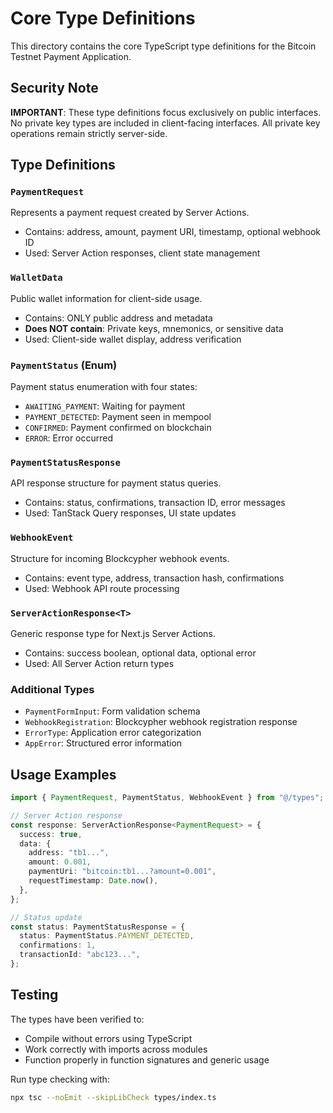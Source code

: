 # Core Type Definitions

This directory contains the core TypeScript type definitions for the Bitcoin Testnet Payment Application.

## Security Note

**IMPORTANT**: These type definitions focus exclusively on public interfaces. No private key types are included in client-facing interfaces. All private key operations remain strictly server-side.

## Type Definitions

### `PaymentRequest`

Represents a payment request created by Server Actions.

- Contains: address, amount, payment URI, timestamp, optional webhook ID
- Used: Server Action responses, client state management

### `WalletData`

Public wallet information for client-side usage.

- Contains: ONLY public address and metadata
- **Does NOT contain**: Private keys, mnemonics, or sensitive data
- Used: Client-side wallet display, address verification

### `PaymentStatus` (Enum)

Payment status enumeration with four states:

- `AWAITING_PAYMENT`: Waiting for payment
- `PAYMENT_DETECTED`: Payment seen in mempool
- `CONFIRMED`: Payment confirmed on blockchain
- `ERROR`: Error occurred

### `PaymentStatusResponse`

API response structure for payment status queries.

- Contains: status, confirmations, transaction ID, error messages
- Used: TanStack Query responses, UI state updates

### `WebhookEvent`

Structure for incoming Blockcypher webhook events.

- Contains: event type, address, transaction hash, confirmations
- Used: Webhook API route processing

### `ServerActionResponse<T>`

Generic response type for Next.js Server Actions.

- Contains: success boolean, optional data, optional error
- Used: All Server Action return types

### Additional Types

- `PaymentFormInput`: Form validation schema
- `WebhookRegistration`: Blockcypher webhook registration response
- `ErrorType`: Application error categorization
- `AppError`: Structured error information

## Usage Examples

```typescript
import { PaymentRequest, PaymentStatus, WebhookEvent } from "@/types";

// Server Action response
const response: ServerActionResponse<PaymentRequest> = {
  success: true,
  data: {
    address: "tb1...",
    amount: 0.001,
    paymentUri: "bitcoin:tb1...?amount=0.001",
    requestTimestamp: Date.now(),
  },
};

// Status update
const status: PaymentStatusResponse = {
  status: PaymentStatus.PAYMENT_DETECTED,
  confirmations: 1,
  transactionId: "abc123...",
};
```

## Testing

The types have been verified to:

- Compile without errors using TypeScript
- Work correctly with imports across modules
- Function properly in function signatures and generic usage

Run type checking with:

```bash
npx tsc --noEmit --skipLibCheck types/index.ts
```
